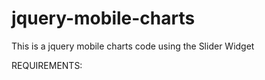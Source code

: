 jquery-mobile-charts
====================

This is a jquery mobile charts code using the Slider Widget

REQUIREMENTS:
        <link rel="stylesheet" href="http://demos.jquerymobile.com/1.4.0/css/themes/default/jquery.mobile-1.4.0.min.css" />
        <script src="http://code.jquery.com/jquery-1.10.2.js"></script>
        <script src="http://demos.jquerymobile.com/1.4.0/js/jquery.mobile-1.4.0.min.js"></script>
